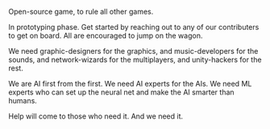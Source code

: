 Open-source game, to rule all other games.

In prototyping phase. Get started by reaching out to any of our contributers to get on board. All are encouraged to jump on the wagon.

We need graphic-designers for the graphics, and music-developers for the sounds, and network-wizards for the multiplayers, and unity-hackers for the rest.

We are AI first from the first. We need AI experts for the AIs. We need ML experts who can set up the neural net and make the AI smarter than humans. 

Help will come to those who need it. And we need it.
